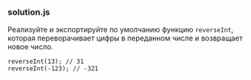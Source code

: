 ### solution.js

Реализуйте и экспортируйте по умолчанию функцию `reverseInt`, которая переворачивает цифры в переданном числе и возвращает новое число.

```
reverseInt(13); // 31
reverseInt(-123); // -321
```